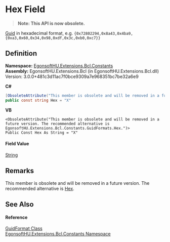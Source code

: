 # Hex Field
<blockquote><strong>Note: This API is now obsolete.</strong></blockquote>


<a href="https://learn.microsoft.com/dotnet/api/system.guid" target="_blank" rel="noopener noreferrer">Guid</a> in hexadecimal format, e.g. `{0x72802294,0x8a43,0x4ba9,{0xa3,0x60,0x34,0x98,0xdf,0x3c,0xb0,0xc7}}`



## Definition
**Namespace:** <a href="N_EgonsoftHU_Extensions_Bcl_Constants.md">EgonsoftHU.Extensions.Bcl.Constants</a>  
**Assembly:** EgonsoftHU.Extensions.Bcl (in EgonsoftHU.Extensions.Bcl.dll) Version: 3.0.0+481c3d11ac7f0bce9309a7e968351bc7be32a6e9

**C#**
``` C#
[ObsoleteAttribute("This member is obsolete and will be removed in a future version. The recommended alternative is EgonsoftHU.Extensions.Bcl.Constants.GuidFormats.Hex.")]
public const string Hex = "X"
```
**VB**
``` VB
<ObsoleteAttribute("This member is obsolete and will be removed in a future version. The recommended alternative is EgonsoftHU.Extensions.Bcl.Constants.GuidFormats.Hex.")>
Public Const Hex As String = "X"
```



#### Field Value
<a href="https://learn.microsoft.com/dotnet/api/system.string" target="_blank" rel="noopener noreferrer">String</a>

## Remarks
This member is obsolete and will be removed in a future version. The recommended alternative is <a href="F_EgonsoftHU_Extensions_Bcl_Constants_GuidFormats_Hex.md">Hex</a>.

## See Also


#### Reference
<a href="T_EgonsoftHU_Extensions_Bcl_Constants_GuidFormat.md">GuidFormat Class</a>  
<a href="N_EgonsoftHU_Extensions_Bcl_Constants.md">EgonsoftHU.Extensions.Bcl.Constants Namespace</a>  
